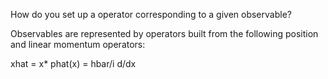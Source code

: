 How do you set up a operator corresponding to a given observable?

Observables are represented by operators built from the following position and linear momentum operators:

xhat = x*
phat(x) = hbar/i d/dx

